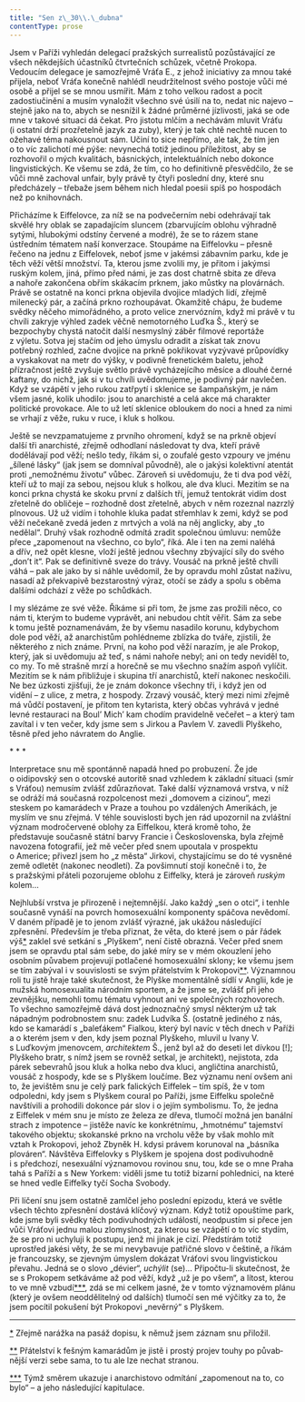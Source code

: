 ```yaml
---
title: "Sen z\_30\\.\_dubna"
contentType: prose
---
```


  

Jsem v Paříži vyhledán delegací pražských surrealistů pozůstávající ze všech někdejších účastníků čtvrtečních schůzek, včetně Prokopa. Vedoucím delegace je samozřejmě Vráťa E., z jehož iniciativy za mnou také přijela, neboť Vráťa konečně nahlédl neudržitelnost svého postoje vůči mé osobě a přijel se se mnou usmířit. Mám z toho velkou radost a pocit zadostiučinění a musím vynaložit všechno své úsilí na to, nedat nic najevo – stejně jako na to, abych se nesnížil k žádné průměrné jízlivosti, jaká se ode mne v takové situaci dá čekat. Pro jistotu mlčím a nechávám mluvit Vráťu (i ostatní drží prozřetelně jazyk za zuby), který je tak chtě nechtě nucen to ožehavé téma nakousnout sám. Učiní to sice nepřímo, ale tak, že tím jen o to víc zalichotí mé pýše: nevynechá totiž jedinou příležitost, aby se rozhovořil o mých kvalitách, básnických, intelektuálních nebo dokonce lingvistických. Ke všemu se zdá, že tím, co ho definitivně přesvědčilo, že se vůči mně zachoval unfair, byly právě ty čtyři poslední dny, které snu předcházely – třebaže jsem během nich hledal poesii spíš po hospodách než po knihovnách.

Přicházíme k Eiffelovce, za níž se na podvečerním nebi odehrávají tak skvělé hry oblak se zapadajícím sluncem (zbarvujícím oblohu výhradně sytými, hlubokými odstíny červené a modré), že se to rázem stane ústředním tématem naší konverzace. Stoupáme na Eiffelovku – přesně řečeno na jednu z Eiffelovek, neboť jsme v jakémsi zábavním parku, kde je těch věží větší množství. Ta, kterou jsme zvolili my, je přitom i jakýmsi ruským kolem, jiná, přímo před námi, je zas dost chatrně sbita ze dřeva a nahoře zakončena obřím skákacím prknem, jako můstky na plovárnách. Právě se ostatně na konci prkna objevila dvojice mladých lidí, zřejmě milenecký pár, a začíná prkno rozhoupávat. Okamžitě chápu, že budeme svědky něčeho mimořádného, a proto velice znervózním, když mi právě v tu chvíli zakryje výhled zadek věčně nemotorného Luďka Š., který se bezpochyby chystá natočit další nesmyslný záběr filmové reportáže z výletu. Sotva jej stačím od jeho úmyslu odradit a získat tak znovu potřebný rozhled, začne dvojice na prkně pokřikovat vyzývavé průpovídky a vyskakovat na metr do výšky, v podivně frenetickém baletu, jehož přízračnost ještě zvyšuje světlo právě vycházejícího měsíce a dlouhé černé kaftany, do nichž, jak si v tu chvíli uvědomujeme, je podivný pár navlečen. Když se vzápětí v jeho rukou zatřpytí i sklenice se šampaňským, je nám všem jasné, kolik uhodilo: jsou to anarchisté a celá akce má charakter politické provokace. Ale to už letí sklenice obloukem do noci a hned za nimi se vrhají z věže, ruku v ruce, i kluk s holkou.

Ještě se nevzpamatujeme z prvního ohromení, když se na prkně objeví další tři anarchisté, zřejmě odhodlaní následovat ty dva, kteří právě dodělávají pod věží; nešlo tedy, říkám si, o zoufalé gesto vzpoury ve jménu „šílené lásky“ (jak jsem se domníval původně), ale o jakýsi kolektivní atentát proti „nemožnému životu“ vůbec. Zároveň si uvědomuju, že ti dva pod věží, kteří už to mají za sebou, nejsou kluk s holkou, ale dva kluci. Mezitím se na konci prkna chystá ke skoku první z dalších tří, jemuž tentokrát vidím dost zřetelně do obličeje – rozhodně dost zřetelně, abych v něm rozeznal nazrzlý plnovous. Už už vidím i tohohle kluka padat střemhlav k zemi, když se pod věží nečekaně zvedá jeden z mrtvých a volá na něj anglicky, aby „to nedělal“. Druhý však rozhodně odmítá zradit společnou úmluvu: nemůže přece „zapomenout na všechno, co bylo“, říká. Ale i ten na zemi naléhá a dřív, než opět klesne, vloží ještě jednou všechny zbývající síly do svého „don’t it“. Pak se definitivně sveze do trávy. Vousáč na prkně ještě chvíli váhá – pak ale jako by si náhle uvědomil, že by opravdu mohl zůstat naživu, nasadí až překvapivě bezstarostný výraz, otočí se zády a spolu s oběma dalšími odchází z věže po schůdkách.

I my slézáme ze své věže. Říkáme si při tom, že jsme zas prožili něco, co nám ti, kterým to budeme vyprávět, ani nebudou chtít věřit. Sám za sebe k tomu ještě poznamenávám, že by všemu nasadilo korunu, kdybychom dole pod věží, až anarchistům pohlédneme zblízka do tváře, zjistili, že některého z nich známe. První, na koho pod věží narazím, je ale Prokop, který, jak si uvědomuju až teď, s námi nahoře nebyl; ani on tedy neviděl to, co my. To mě strašně mrzí a horečně se mu všechno snažím aspoň vylíčit. Mezitím se k nám přibližuje i skupina tří anarchistů, kteří nakonec neskočili. Ne bez úzkosti zjišťuji, že je znám dokonce všechny tři, i když jen od vidění – z ulice, z metra, z hospody. Zrzavý vousáč, který mezi nimi zřejmě má vůdčí postavení, je přitom ten kytarista, který občas vyhrává v jedné levné restauraci na Boul’ Mich’ kam chodím pravidelně večeřet – a který tam zavítal i v ten večer, kdy jsme sem s Jirkou a Pavlem V. zavedli Plyškeho, těsně před jeho návratem do Anglie.

\* \* \*

  

Interpretace snu mě spontánně napadá hned po probuzení. Že jde o oidipovský sen o otcovské autoritě snad vzhledem k základní situaci (smír s Vráťou) nemusím zvlášť zdůrazňovat. Také další významová vrstva, v níž se odráží má současná rozpolcenost mezi „domovem a cizinou“, mezi steskem po kamarádech v Praze a touhou po vzdálených Amerikách, je myslím ve snu zřejmá. V téhle souvislosti bych jen rád upozornil na zvláštní význam modročervené oblohy za Eiffelkou, která kromě toho, že představuje současně státní barvy Francie i Československa, byla zřejmě navozena fotografií, jež mě večer před snem upoutala v prospektu o Americe; přivezl jsem ho „z města“ Jirkovi, chystajícímu se do té vysněné země odletět (nakonec neodletí). Za povšimnutí stojí konečně i to, že s pražskými přáteli pozorujeme oblohu z Eiffelky, která je zároveň _ruským_ kolem…

Nejhlubší vrstva je přirozeně i nejtemnější. Jako každý „sen o otci“, i tenhle současně vynáší na povrch homosexuální komponenty spáčova nevědomí. V daném případě je to jenom zvlášť výrazné, jak ukážou následující zpřesnění. Především je třeba přiznat, že věta, do které jsem o pár řádek výš[\*](./resources/undefined) zaklel své setkání s „Plyškem“, není čistě obrazná. Večer před snem jsem se opravdu ptal sám sebe, do jaké míry se v mém okouzlení jeho osobním půvabem projevují potlačené homosexuální sklony; ke všemu jsem se tím zabýval i v souvislosti se svým přátelstvím k Prokopovi[\*\*](./resources/undefined). Významnou roli tu jistě hraje také skutečnost, že Plyške momentálně sídlí v Anglii, kde je mužská homosexualita národním sportem, a že jsme se, zvlášť při jeho zevnějšku, nemohli tomu tématu vyhnout ani ve společných rozhovorech. To všechno samozřejmě dává dost jednoznačný smysl některým už tak nápadným podrobnostem snu: zadek Ludvíka Š. (ostatně jediného z nás, kdo se kamarádí s „baleťákem“ Fialkou, který byl navíc v těch dnech v Paříži a o kterém jsem v den, kdy jsem poznal Plyškeho, mluvil u Ivany V. s Luďkovým jmenovcem, _architektem_ Š., jenž byl až do deseti let dívkou \[!\]; Plyškeho bratr, s nímž jsem se rovněž setkal, je architekt), nejistota, zda párek sebevrahů jsou kluk a holka nebo dva kluci, angličtina anarchistů, vousáč z hospody, kde se s Plyškem loučíme. Bez významu není ovšem ani to, že jevištěm snu je celý park falických Eiffelek – tím spíš, že v tom odpoledni, kdy jsem s Plyškem coural po Paříži, jsme Eiffelku společně navštívili a prohodili dokonce pár slov i o jejím symbolismu. To, že jedna z Eiffelek v mém snu je místo ze železa ze dřeva, tlumočí možná jen banální strach z impotence – jistěže navíc ke konkrétnímu, „hmotnému“ tajemství takového objektu; skokanské prkno na vrcholu věže by však mohlo mít vztah k Prokopovi, jehož Zbyněk H. kdysi právem korunoval na „básníka plováren“. Návštěva Eiffelovky s Plyškem je spojena dost podivuhodně i s předchozí, nesexuální významovou rovinou snu, tou, kde se o mne Praha tahá s Paříží a s New Yorkem: viděli jsme tu totiž bizarní pohlednici, na které se hned vedle Eiffelky tyčí Socha Svobody.

Při líčení snu jsem ostatně zamlčel jeho poslední epizodu, která ve světle všech těchto zpřesnění dostává klíčový význam. Když totiž opouštíme park, kde jsme byli svědky těch podivuhodných událostí, neodpustím si přece jen vůči Vráťovi jednu malou zlomyslnost, za kterou se vzápětí o to víc stydím, že se pro ni uchyluji k postupu, jenž mi jinak je cizí. Předstírám totiž uprostřed jakési věty, že se mi nevybavuje patřičné slovo v češtině, a říkám je francouzsky, se zjevným úmyslem dokázat Vráťovi svou lingvistickou převahu. Jedná se o slovo „dévier“, _uchýlit_ (se)… Připočtu-li skutečnost, že se s Prokopem setkáváme až pod věží, když „už je po všem“, a lítost, kterou to ve mně vzbudí[\*\*\*](./resources/undefined), zdá se mi celkem jasné, že v tomto významovém plánu (který je ovšem neoddělitelný od dalších) tlumočí sen mé výčitky za to, že jsem pocítil pokušení být Prokopovi „nevěrný“ s Plyškem.

* * *

[\*](./resources/undefined) Zřejmě narážka na pasáž dopisu, k němuž jsem záznam snu přiložil.

[\*\*](./resources/undefined) Přátelství k fešným kamarádům je jistě i prostý projev touhy po půvab­nější verzi sebe sama, to tu ale lze nechat stranou.

[\*\*\*](./resources/undefined) Týmž směrem ukazuje i anarchistovo odmítání „zapomenout na to, co bylo“ – a jeho následující kapitulace.

